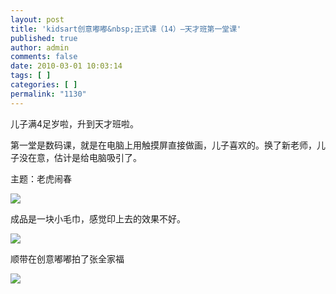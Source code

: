 ```yaml
---
layout: post
title: 'kidsart创意嘟嘟&nbsp;正式课（14）—天才班第一堂课'
published: true
author: admin
comments: false
date: 2010-03-01 10:03:14
tags: [ ]
categories: [ ]
permalink: "1130"
---
```

儿子满4足岁啦，升到天才班啦。


  


第一堂是数码课，就是在电脑上用触摸屏直接做画，儿子喜欢的。换了新老师，儿子没在意，估计是给电脑吸引了。


  


主题：老虎闹春


  


![][1]


  


成品是一块小毛巾，感觉印上去的效果不好。


  


![][2]


  


顺带在创意嘟嘟拍了张全家福


  


![][3]

 [1]: http://xujianian.com/jx/blog/UploadFiles/2010-3/31923188.jpg
 [2]: http://xujianian.com/jx/blog/UploadFiles/2010-5/512716494.jpg
 [3]: http://xujianian.com/jx/blog/UploadFiles/2010-3/31982459.jpg